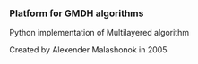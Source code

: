 ### Platform for GMDH algorithms
Python implementation of Multilayered algorithm

Created by Alexender Malashonok in 2005

